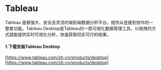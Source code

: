 # Tableau
Tableau 是极强大、安全且灵活的端到端数据分析平台，提供从连接到协作的一整套功能。Tableau Desktop是Tableau的一款可视化数据管理工具，以拖拽的方式就能提供实时可视化分析，快速获取切实可行的结果。
<a name="YSq87"></a>
#### 1.下载安装Tableau Desktop
[https://www.tableau.com/zh-cn/products/desktop](https://www.tableau.com/zh-cn/products/desktop)
<a name="KDS99"></a>
